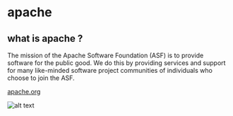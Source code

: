 # apache

## what is apache ?

The mission of the Apache Software Foundation (ASF) is to provide software for the public good. We do this by providing services and support for many like-minded software project communities of individuals who choose to join the ASF.

[apache.org](http://www.apache.org/)

![alt text](http://www.apache.org/img/asf_logo.png)
